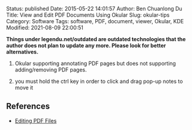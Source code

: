 Status: published
Date: 2015-05-22 14:01:57
Author: Ben Chuanlong Du
Title: View and Edit PDF Documents Using Okular
Slug: okular-tips
Category: Software
Tags: software, PDF, document, viewer, Okular, KDE
Modified: 2021-08-09 22:00:51

**Things under legendu.net/outdated are outdated technologies that the author does not plan to update any more. Please look for better alternatives.**

1. Okular supporting annotating PDF pages
    but does not supporting adding/removing PDF pages.

2. you must hold the ctrl key in order to click and drag pop-up notes
to move it



## References 

- [Editing PDF Files](http://www.legendu.net/misc/blog/editing-PDF-files)